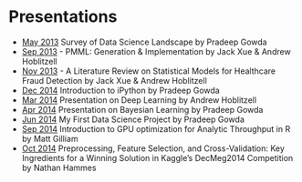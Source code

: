 Presentations
=============
* [May 2013](may2013) Survey of Data Science Landscape by Pradeep Gowda
* [Sep 2013](sep2013) - PMML: Generation & Implementation by Jack Xue & Andrew Hoblitzell
* [Nov 2013](nov2013) - A Literature Review on Statistical Models for Healthcare Fraud Detection by Jack Xue & Andrew Hoblitzell
* [Dec 2014](dec2013) Introduction to iPython by Pradeep Gowda
* [Mar 2014](mar2014) Presentation on Deep Learning by Andrew Hoblitzell
* [Apr 2014](oct2014) Presentation on Bayesian Learning  by Pradeep Gowda
* [Jun 2014](jun2014) My First Data Science Project by Pradeep Gowda
* [Sep 2014](sep2014) Introduction to GPU optimization for Analytic Throughput in R by Matt Gilliam
* [Oct 2014](oct2014) Preprocessing, Feature Selection, and Cross-Validation: Key Ingredients for a Winning Solution in Kaggle’s DecMeg2014 Competition by Nathan Hammes
